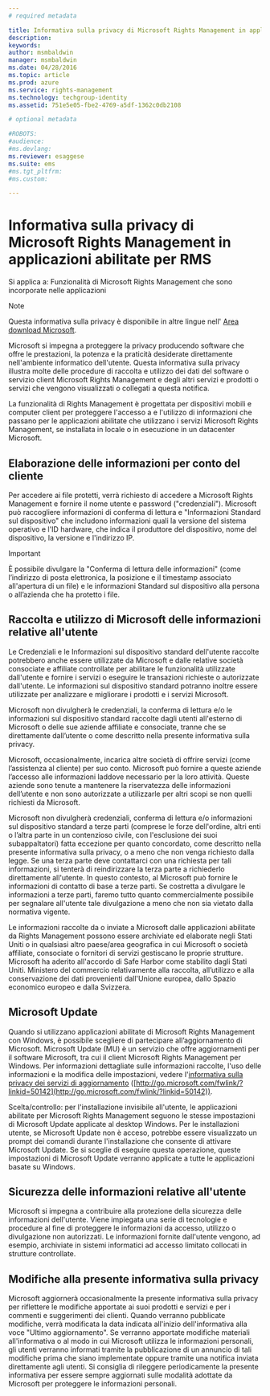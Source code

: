 ```yaml
---
# required metadata

title: Informativa sulla privacy di Microsoft Rights Management in applicazioni abilitate per RMS | Azure RMS
description:
keywords:
author: msmbaldwin
manager: msmbaldwin
ms.date: 04/28/2016
ms.topic: article
ms.prod: azure
ms.service: rights-management
ms.technology: techgroup-identity
ms.assetid: 751e5e05-fbe2-4769-a5df-1362c0db2108

# optional metadata

#ROBOTS:
#audience:
#ms.devlang:
ms.reviewer: esaggese
ms.suite: ems
#ms.tgt_pltfrm:
#ms.custom:

---
```


# Informativa sulla privacy di Microsoft Rights Management in applicazioni abilitate per RMS
Si applica a: Funzionalità di Microsoft Rights Management che sono incorporate nelle applicazioni

> [!NOTE]
> Questa informativa sulla privacy è disponibile in altre lingue nell' [Area download Microsoft](http://www.microsoft.com/download/details.aspx?id=41668).

Microsoft si impegna a proteggere la privacy producendo software che offre le prestazioni, la potenza e la praticità desiderate direttamente nell'ambiente informatico dell'utente. Questa informativa sulla privacy illustra molte delle procedure di raccolta e utilizzo dei dati del software o servizio client Microsoft Rights Management e degli altri servizi e prodotti o servizi che vengono visualizzati o collegati a questa notifica.

La funzionalità di Rights Management è progettata per dispositivi mobili e computer client per proteggere l'accesso a e l'utilizzo di informazioni che passano per le applicazioni abilitate che utilizzano i servizi Microsoft Rights Management, se installata in locale o in esecuzione in un datacenter Microsoft.

## Elaborazione delle informazioni per conto del cliente
Per accedere ai file protetti, verrà richiesto di accedere a Microsoft Rights Management e fornire il nome utente e password ("credenziali"). Microsoft può raccogliere informazioni di conferma di lettura e "Informazioni Standard sul dispositivo" che includono informazioni quali la versione del sistema operativo e l'ID hardware, che indica il produttore del dispositivo, nome del dispositivo, la versione e l'indirizzo IP.

> [!IMPORTANT]
> È possibile divulgare la "Conferma di lettura delle informazioni" (come l’indirizzo di posta elettronica, la posizione e il timestamp associato all'apertura di un file) e le informazioni Standard sul dispositivo alla persona o all’azienda che ha protetto i file.

## Raccolta e utilizzo di Microsoft delle informazioni relative all'utente
Le Credenziali e le Informazioni sul dispositivo standard dell'utente raccolte potrebbero anche essere utilizzate da Microsoft e dalle relative società consociate e affiliate controllate per abilitare le funzionalità utilizzate dall'utente e fornire i servizi o eseguire le transazioni richieste o autorizzate dall'utente. Le informazioni sul dispositivo standard potranno inoltre essere utilizzate per analizzare e migliorare i prodotti e i servizi Microsoft.

Microsoft non divulgherà le credenziali, la conferma di lettura e/o le informazioni sul dispositivo standard raccolte dagli utenti all'esterno di Microsoft o delle sue aziende affiliate e consociate, tranne che se direttamente dall’utente o come descritto nella presente informativa sulla privacy.

Microsoft, occasionalmente, incarica altre società di offrire servizi (come l’assistenza al cliente) per suo conto. Microsoft può fornire a queste aziende l’accesso alle informazioni laddove necessario per la loro attività. Queste aziende sono tenute a mantenere la riservatezza delle informazioni dell’utente e non sono autorizzate a utilizzarle per altri scopi se non quelli richiesti da Microsoft.

Microsoft non divulgherà credenziali, conferma di lettura e/o informazioni sul dispositivo standard a terze parti (comprese le forze dell'ordine, altri enti o l’altra parte in un contenzioso civile, con l'esclusione dei suoi subappaltatori) fatta eccezione per quanto concordato, come descritto nella presente informativa sulla privacy, o a meno che non venga richiesto dalla legge. Se una terza parte deve contattarci con una richiesta per tali informazioni, si tenterà di reindirizzare la terza parte a richiederlo direttamente all'utente. In questo contesto, al Microsoft può fornire le informazioni di contatto di base a terze parti. Se costretta a divulgare le informazioni a terze parti, faremo tutto quanto commercialmente possibile per segnalare all'utente tale divulgazione a meno che non sia vietato dalla normativa vigente.

Le informazioni raccolte da o inviate a Microsoft dalle applicazioni abilitate da Rights Management possono essere archiviate ed elaborate negli Stati Uniti o in qualsiasi altro paese/area geografica in cui Microsoft o società affiliate, consociate o fornitori di servizi gestiscano le proprie strutture. Microsoft ha aderito all'accordo di Safe Harbor come stabilito dagli Stati Uniti. Ministero del commercio relativamente alla raccolta, all’utilizzo e alla conservazione dei dati provenienti dall'Unione europea, dallo Spazio economico europeo e dalla Svizzera.

## Microsoft Update
Quando si utilizzano applicazioni abilitate di Microsoft Rights Management con Windows, è possibile scegliere di partecipare all’aggiornamento di Microsoft. Microsoft Update (MU) è un servizio che offre aggiornamenti per il software Microsoft, tra cui il client Microsoft Rights Management per Windows. Per informazioni dettagliate sulle informazioni raccolte, l'uso delle informazioni e la modifica delle impostazioni, vedere l'[informativa sulla privacy dei servizi di aggiornamento](http://go.microsoft.com/fwlink/?linkid=50142) ([http://go.microsoft.com/fwlink/?linkid=50142](http://go.microsoft.com/fwlink/?linkid=50142)).

Scelta/controllo: per l'installazione invisibile all'utente, le applicazioni abilitate per Microsoft Rights Management seguono le stesse impostazioni di Microsoft Update applicate al desktop Windows. Per le installazioni utente, se Microsoft Update non è acceso, potrebbe essere visualizzato un prompt dei comandi durante l'installazione che consente di attivare Microsoft Update. Se si sceglie di eseguire questa operazione, queste impostazioni di Microsoft Update verranno applicate a tutte le applicazioni basate su Windows.

## Sicurezza delle informazioni relative all'utente
Microsoft si impegna a contribuire alla protezione della sicurezza delle informazioni dell'utente. Viene impiegata una serie di tecnologie e procedure al fine di proteggere le informazioni da accesso, utilizzo o divulgazione non autorizzati. Le informazioni fornite dall'utente vengono, ad esempio, archiviate in sistemi informatici ad accesso limitato collocati in strutture controllate.

## Modifiche alla presente informativa sulla privacy
Microsoft aggiornerà occasionalmente la presente informativa sulla privacy per riflettere le modifiche apportate ai suoi prodotti e servizi e per i commenti e suggerimenti dei clienti. Quando verranno pubblicate modifiche, verrà modificata la data indicata all'inizio dell'informativa alla voce "Ultimo aggiornamento". Se verranno apportate modifiche materiali all'informativa o al modo in cui Microsoft utilizza le informazioni personali, gli utenti verranno informati tramite la pubblicazione di un annuncio di tali modifiche prima che siano implementate oppure tramite una notifica inviata direttamente agli utenti. Si consiglia di rileggere periodicamente la presente informativa per essere sempre aggiornati sulle modalità adottate da Microsoft per proteggere le informazioni personali.



<!--HONumber=May16_HO1-->


